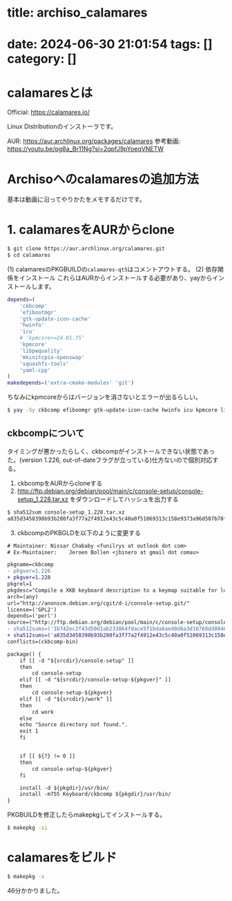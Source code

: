 title: archiso_calamares
====================================
date: 2024-06-30 21:01:54
tags: []
category: []
====================================
# calamaresとは
Official: https://calamares.io/

Linux Distributionのインストーラです。

AUR: https://aur.archlinux.org/packages/calamares
参考動画: https://youtu.be/pg8a_Br11Ng?si=2qpfJ9pYoeqVNETW


# Archisoへのcalamaresの追加方法
基本は動画に沿ってやりかたをメモするだけです。

# 1. calamaresをAURからclone
```bash
$ git clone https://aur.archlinux.org/calamares.git
$ cd calamares
```

(1) calamaresのPKGBUILDの`calamares-qt5`はコメントアウトする。
(2) 依存関係をインストール
これらはAURからインストールする必要があり、yayからインストールします。

```bash
depends=(
    'ckbcomp'
	'efibootmgr'
	'gtk-update-icon-cache'
	'hwinfo'
	'icu'
    # 'kpmcore>=24.01.75'
	'kpmcore'
	'libpwquality'
	'mkinitcpio-openswap'
	'squashfs-tools'
	'yaml-cpp'
)
makedepends=('extra-cmake-modules' 'git')
```

ちなみにkpmcoreからはバージョンを消さないとエラーが出るらしい。

```bash
$ yay -Sy ckbcomp efiboomgr gtk-update-icon-cache hwinfo icu kpmcore libpwquality mkinitcpio-openswap squashfs-tools yaml-cpp extra-cmake-modules git
```

## ckbcompについて
タイミングが悪かったらしく、ckbcompがインストールできない状態であった。(version 1.226, out-of-dateフラグが立っている)仕方ないので個別対応する。

1. ckbcompをAURからcloneする
2. http://ftp.debian.org/debian/pool/main/c/console-setup/console-setup_1.228.tar.xz をダウンロードしてハッシュを出力する

```bash
$ sha512sum console-setup_1.228.tar.xz
a835d3458390b93b280fa3f77a2f4912e43c5c40a0f51069313c158e9373a96d507b78fcde694646dd2259e46b8d0fe7589501bbf65e6d6a3278f8cda8803793  ./console-setup_1.228.tar.xz
```

3. ckbcompのPKBGLDを以下のように変更する  

```diff
# Maintainer: Nissar Chababy <funilrys at outlook dot com>
# Ex-Maintainer: 	Jeroen Bollen <jbinero at gmail dot comau>

pkgname=ckbcomp
- pkgver=1.226
+ pkgver=1.228
pkgrel=1
pkgdesc="Compile a XKB keyboard description to a keymap suitable for loadkeys or kbdcontrol"
arch=(any)
url="http://anonscm.debian.org/cgit/d-i/console-setup.git/"
license=('GPL2')
depends=('perl')
source=("http://ftp.debian.org/debian/pool/main/c/console-setup/console-setup_${pkgver}.tar.xz")
- sha512sums=('1b742ec2f43d50d1ab233864fdace5f1bda6ae40d6a3d16768dd804825c769f198e3a0ddb2b4e7420d13678073cd146e7a784e3e5de74f9d2726ba4a01a88006')
+ sha512sums=('a835d3458390b93b280fa3f77a2f4912e43c5c40a0f51069313c158e9373a96d507b78fcde694646dd2259e46b8d0fe7589501bbf65e6d6a3278f8cda8803793')
conflicts=(ckbcomp-bin)

package() {
    if [[ -d "${srcdir}/console-setup" ]]
    then
        cd console-setup
    elif [[ -d "${srcdir}/console-setup-${pkgver}" ]]
    then 
        cd console-setup-${pkgver} 
    elif [[ -d "${srcdir}/work" ]]
    then
        cd work
    else
	echo "Source directory not found.".
	exit 1
    fi


    if [[ ${?} != 0 ]]
    then
        cd console-setup-${pkgver}
    fi

    install -d ${pkgdir}/usr/bin/
    install -m755 Keyboard/ckbcomp ${pkgdir}/usr/bin/
}
```

PKGBUILDを修正したらmakepkgしてインストールする。

```bash
$ makepkg -si
```

# calamaresをビルド

```bash
$ makepkg -s
```

46分かかりました。
